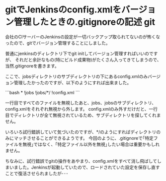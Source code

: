 gitでJenkinsのconfig.xmlをバージョン管理したときの.gitignoreの記述
git
=====
会社のCIサーバーのJenkinsの設定が一切バックアップ取られてないのが怖くなったので、gitでバージョン管理することにしました。


普通にjenkinsのディレクトリ下でgit initしてバージョン管理すればいいのですが、
それだと余計なもの(特にビルド成果物)がたくさん入ってきてしまうので、当然.gitignoreを書きます。

ここで、jobsディレクトリのサブディレクトリの下にあるconfig.xmlのみバージョン管理したかったのですが、以下のようにすれば出来ました。

<div>```bash
*
!jobs
!jobs/*/
!config.xml
```</div>

一行目ですべてのファイルを無視したあと、jobs、jobsのサブディレクトリ、config.xmlをそれぞれ無視から外します。
config.xmlのみ外すだけだと、一行目でディレクトリが全て無視されているため、サブディレクトリを探してくれません。

いろいろ試行錯誤していて気づいたのですが、*/のようにすればディレクトリのみにマッチさせることができるようです。
今回のように、.gitignoreで｢特定ファイルを無視｣ではなく、｢特定ファイル以外を無視｣したい場合は重要かもしれません。

ちなみに、試行錯誤でgitの操作をあやまり、config.xmlをすべて消し飛ばしてしまいました。Jenkinsが起動していたので、ロードされていた設定を保存し直すことで復活させられましたが･･･
